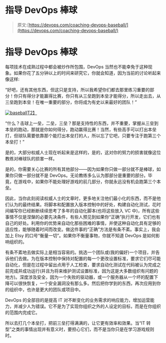 # 指导 DevOps 棒球

> 原文:[https://devops.com/coaching-devops-baseball/](https://devops.com/coaching-devops-baseball/)

# 指导 DevOps 棒球

每项技术在成熟过程中都会被炒作所包围，DevOps 当然也不能幸免于这种现象。如果你花了五分钟以上的时间来研究它，你就会知道，因为当前的讨论听起来像这样:

“好吧，还有其他东西，但这只是支持，所以我希望你们都去那里练习重要的部分！你只有得分才能赢得比赛，你只有从三垒跑到本垒才能得分，所以走出去，从三垒跑到本垒！在唯一重要的部分，你将成为有史以来最好的团队！”

[![baseball](../Images/571db29e2b508892d252aa3ab070a024.png)T2】](https://devops.com/wp-content/uploads/2014/06/baseball.jpg)

“什么？击球上一垒，二垒，三垒？那是支持性的东西，并不重要，掌握从三垒到本垒的跑动，那就是你如何得分，跑动赢得比赛！当然，有些高手可以打出本垒打，但球队需要依靠那个能打出本垒打的人，所以忘了它吧，只要专注于跑第三个本垒打！”

是的，大部分权威人士现在听起来是这样的，是的，这对你的努力的损害就像这位教练对棒球队的损害一样。

是的，你需要关心比赛的所有其他部分——因为如果你只做一部分就不是棒球，如果你只做一部分就不是 DevOps。无论教练多么认为那部分是重要的部分。毕竟，在游戏中，如果你不能处理好游戏的前几部分，你就永远没有机会跑第三个本垒。

因此，当你此刻阅读权威人士的文章时，更多地关注他们最小化的东西，而不是他们认为的最终结果。将脚本和配置放入版本控制中的好处，构建自动化测试，花时间编写你已经断断续续思考了多年的自动化脚本(也将这些放入 VC 中)，所有这些事情不仅是涅槃的必要先决条件，有些人预见到如果你“正确”执行开发，它们也有自己的好处。利用你的优势来自动化那些困难的事情，并使这种自动化具有足够的适应性，能够随着时间而改变。做这件事的“正确”方法是有条不紊。事实上，我会加上 Etsy 的口号“衡量一切”。如果你不衡量事物，你就不知道 DevOps 是如何影响组织的。

有条不紊地去做实际上是相当容易的。挑选一个团队或(我的偏好)一个项目，并告诉他们去做。为在版本控制中保持对配置的每一个更改设置标准，要求它们尽可能自动化，但是在过程中留出点用于人工检查，要求自动化测试在代码被认为完成之前完成并成功运行(并且为将来维护测试设置标准，因为这是大多数组织有问题的地方)。深度涉及安全，因为一个失败的驱动器，或一个服务器从一个坏的配置下降可以很快恢复，一个安全漏洞没有那么多。然后把你学到的东西，再次应用到你的组织中，也许是更大的团队或项目中。

DevOps 的全部目的是提高 IT 对不断变化的业务需求的响应能力，增加运营能力，并减少人为错误。它不是为了实现你组织之外的人设定的目标，而是在你组织的范围内完成它。

所以去打几个本垒打，把前三垒打得满满的，让它更有效率和效果。当“IT 转型”之类的事情出现并有意义时，要担心它们，而不是当你只是在学习游戏规则时。